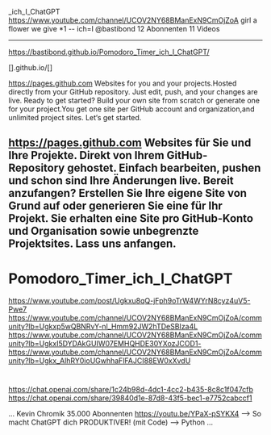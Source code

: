 _ich_I_ChatGPT
https://www.youtube.com/channel/UCOV2NY68BManExN9CmOjZoA
 girl a flower we give *1 -- ich=I
@bastibond 12 Abonnenten 11 Videos


---
https://bastibond.github.io/Pomodoro_Timer_ich_I_ChatGPT/

[].github.io/[]

https://pages.github.com Websites for you and your projects.Hosted directly from your GitHub repository. Just edit, push, and your changes are live.  Ready to get started? Build your own site from scratch or generate one for your project.You get one site per GitHub account and organization,and unlimited project sites. Let‘s get started. 

https://pages.github.com Websites für Sie und Ihre Projekte. Direkt von Ihrem GitHub-Repository gehostet. Einfach bearbeiten, pushen und schon sind Ihre Änderungen live. Bereit anzufangen? Erstellen Sie Ihre eigene Site von Grund auf oder generieren Sie eine für Ihr Projekt. Sie erhalten eine Site pro GitHub-Konto und Organisation sowie unbegrenzte Projektsites. Lass uns anfangen.
---

# Pomodoro_Timer_ich_I_ChatGPT
https://www.youtube.com/post/Ugkxu8qQ-jFph9oTrW4WYrN8cyz4uV5-Pwe7
https://www.youtube.com/channel/UCOV2NY68BManExN9CmOjZoA/community?lb=Ugkxp5wQBNRvY-nl_Hmm92JW2hTDeSBIza4L
https://www.youtube.com/channel/UCOV2NY68BManExN9CmOjZoA/community?lb=UgkxI5DYDAkGUIW07EMHQHDE30YXozJCOD1-
https://www.youtube.com/channel/UCOV2NY68BManExN9CmOjZoA/community?lb=Ugkx_AlhRY0ioUGwhhaFlFAJCI88EW0xXvdU

#
https://chat.openai.com/share/1c24b98d-4dc1-4cc2-b435-8c8c1f047cfb
https://chat.openai.com/share/39840d1e-87d8-43f5-bec1-e7752cabccf1




 ...
Kevin Chromik
35.000 Abonnenten
https://youtu.be/YPaX-pSYKX4 -->  So macht ChatGPT dich PRODUKTIVER! (mit Code) --> Python 
...
